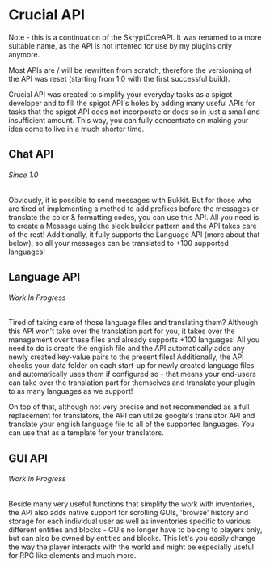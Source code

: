 # Crucial API
Note - this is a continuation of the SkryptCoreAPI. It was renamed to a more suitable name, as the API is not intented for use by my plugins only anymore.

Most APIs are / will be rewritten from scratch, therefore the versioning of the API was reset (starting from 1.0 with the first successful build).

Crucial API was created to simplify your everyday tasks as a spigot developer and to fill the spigot API's holes by adding many useful APIs for tasks that the spigot API does not incorporate or does so in just a small and insufficient amount.
This way, you can fully concentrate on making your idea come to live in a much shorter time.

## Chat API
###### Since 1.0
Obviously, it is possible to send messages with Bukkit. But for those who are tired of implementing a method to add prefixes before the messages or translate the color & formatting codes, you can use this API. All you need is to create a Message using the sleek builder pattern and the API takes care of the rest! Additionally, it fully supports the Language API (more about that below), so all your messages can be translated to +100 supported languages!

## Language API
###### Work In Progress
Tired of taking care of those language files and translating them? Although this API won't take over the translation part for you, it takes over the management over these files and already supports +100 languages! All you need to do is create the english file and the API automatically adds any newly created key-value pairs to the present files! Additionally, the API checks your data folder on each start-up for newly created language files and automatically uses them if configured so - that means your end-users can take over the translation part for themselves and translate your plugin to as many languages as we support!

On top of that, although not very precise and not recommended as a full replacement for translators, the API can utilize google's translator API and translate your english language file to all of the supported languages. You can use that as a template for your translators.

## GUI API
###### Work In Progress
Beside many very useful functions that simplify the work with inventories, the API also adds native support for scrolling GUIs, 'browse' history and storage for each individual user as well as inventories specific to various different entities and blocks - GUIs no longer have to belong to players only, but can also be owned by entities and blocks. This let's you easily change the way the player interacts with the world and might be especially useful for RPG like elements and much more.
